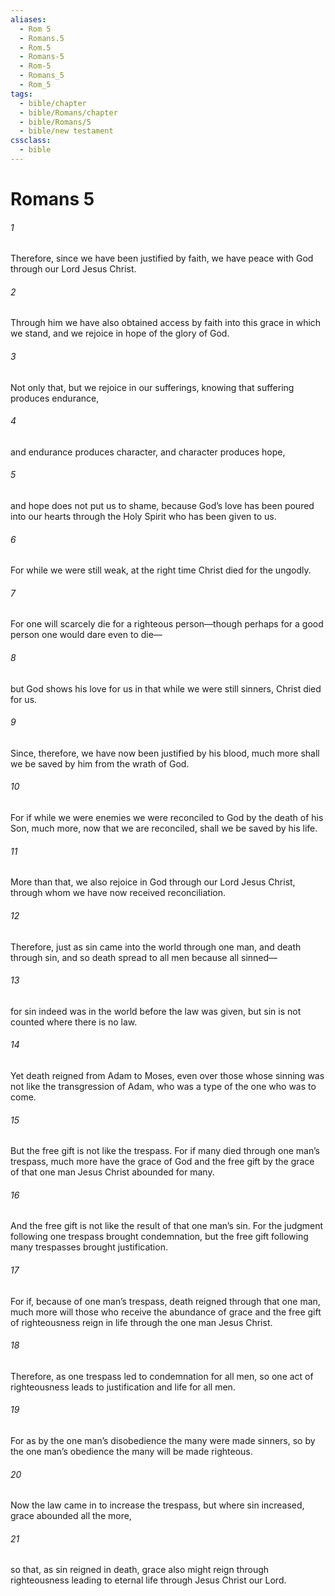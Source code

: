```yaml
---
aliases:
  - Rom 5
  - Romans.5
  - Rom.5
  - Romans-5
  - Rom-5
  - Romans_5
  - Rom_5
tags:
  - bible/chapter
  - bible/Romans/chapter
  - bible/Romans/5
  - bible/new testament
cssclass:
  - bible
---
```


# Romans 5

###### 1
Therefore, since we have been justified by faith, we have peace with God through our Lord Jesus Christ.
###### 2
Through him we have also obtained access by faith into this grace in which we stand, and we rejoice in hope of the glory of God.
###### 3
Not only that, but we rejoice in our sufferings, knowing that suffering produces endurance,
###### 4
and endurance produces character, and character produces hope,
###### 5
and hope does not put us to shame, because God’s love has been poured into our hearts through the Holy Spirit who has been given to us.
###### 6
For while we were still weak, at the right time Christ died for the ungodly.
###### 7
For one will scarcely die for a righteous person—though perhaps for a good person one would dare even to die—
###### 8
but God shows his love for us in that while we were still sinners, Christ died for us.
###### 9
Since, therefore, we have now been justified by his blood, much more shall we be saved by him from the wrath of God.
###### 10
For if while we were enemies we were reconciled to God by the death of his Son, much more, now that we are reconciled, shall we be saved by his life.
###### 11
More than that, we also rejoice in God through our Lord Jesus Christ, through whom we have now received reconciliation.
###### 12
Therefore, just as sin came into the world through one man, and death through sin, and so death spread to all men because all sinned—
###### 13
for sin indeed was in the world before the law was given, but sin is not counted where there is no law.
###### 14
Yet death reigned from Adam to Moses, even over those whose sinning was not like the transgression of Adam, who was a type of the one who was to come.
###### 15
But the free gift is not like the trespass. For if many died through one man’s trespass, much more have the grace of God and the free gift by the grace of that one man Jesus Christ abounded for many.
###### 16
And the free gift is not like the result of that one man’s sin. For the judgment following one trespass brought condemnation, but the free gift following many trespasses brought justification.
###### 17
For if, because of one man’s trespass, death reigned through that one man, much more will those who receive the abundance of grace and the free gift of righteousness reign in life through the one man Jesus Christ.
###### 18
Therefore, as one trespass led to condemnation for all men, so one act of righteousness leads to justification and life for all men.
###### 19
For as by the one man’s disobedience the many were made sinners, so by the one man’s obedience the many will be made righteous.
###### 20
Now the law came in to increase the trespass, but where sin increased, grace abounded all the more,
###### 21
so that, as sin reigned in death, grace also might reign through righteousness leading to eternal life through Jesus Christ our Lord.


